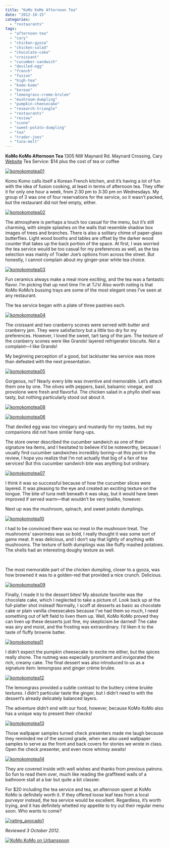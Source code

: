 ```yaml
---
title: "KoMo KoMo Afternoon Tea"
date: "2012-10-15"
categories:
  - "restaurants"
tags:
  - "afternoon-tea"
  - "cary"
  - "chicken-gyoza"
  - "chicken-salad"
  - "chocolate-cake"
  - "croissant"
  - "cucumber-sandwich"
  - "deviled-egg"
  - "french"
  - "fusion"
  - "high-tea"
  - "komo-komo"
  - "korean"
  - "lemongrass-creme-brulee"
  - "mushroom-dumpling"
  - "pumpkin-cheesecake"
  - "research-triangle"
  - "restaurants"
  - "review"
  - "scone"
  - "sweet-potato-dumpling"
  - "tea"
  - "trader-joes"
  - "tuna-melt"
---
```


**KoMo KoMo Afternoon Tea** 1305 NW Maynard Rd. Maynard Crossing, Cary [Website](http://komokomonc.com/) Tea Service: $14 plus the cost of tea or coffee

[![](http://s3.amazonaws.com/thegourmez-wpmedia/2012/10/komokomotea01.jpg "komokomotea01")](http://s3.amazonaws.com/thegourmez-wpmedia/2012/10/komokomotea01.jpg)

Komo Komo calls itself a Korean French kitchen, and it’s having a lot of fun with the idea of fusion cooking, at least in terms of afternoon tea. They offer it for only one hour a week, from 2:30 pm to 3:30 pm on Wednesdays. My group of 3 was one of four reservations for the service, so it wasn’t packed, but the restaurant did not feel empty, either.

[![](http://s3.amazonaws.com/thegourmez-wpmedia/2012/10/komokomotea02.jpg "komokomotea02")](http://s3.amazonaws.com/thegourmez-wpmedia/2012/10/komokomotea02.jpg)

The atmosphere is perhaps a touch too casual for the menu, but it’s still charming, with simple splashes on the walls that resemble shadow box images of trees and branches. There is also a solitary chime of paper-glass butterflies. Light wood booths and tables are offset by the darker wood counter that takes up the back portion of the space. At first, I was worried the tea service would be too casual for my preferences as well, as the tea selection was mainly of Trader Joe’s options from across the street. But honestly, I cannot complain about my ginger-pear white tea choice.

[![](http://s3.amazonaws.com/thegourmez-wpmedia/2012/10/komokomotea03.jpg "komokomotea03")](http://s3.amazonaws.com/thegourmez-wpmedia/2012/10/komokomotea03.jpg)

Fun ceramics always make a meal more exciting, and the tea was a fantastic flavor. I’m picking that up next time I’m at TJ’s! Also worth noting is that KoMo KoMo’s bussing trays are some of the most elegant ones I’ve seen at any restaurant.

The tea service began with a plate of three pastries each.

[![](http://s3.amazonaws.com/thegourmez-wpmedia/2012/10/komokomotea04.jpg "komokomotea04")](http://s3.amazonaws.com/thegourmez-wpmedia/2012/10/komokomotea04.jpg)

The croissant and two cranberry scones were served with butter and cranberry jam. They were satisfactory but a little too dry for my preferences. However, I loved the sweet, tart tang of the jam. The texture of the cranberry scones were like Grands! layered refrigerator biscuits. Not a complaint—I like Grands!

My beginning perception of a good, but lackluster tea service was more than defeated with the next presentation.

[![](http://s3.amazonaws.com/thegourmez-wpmedia/2012/10/komokomotea05.jpg "komokomotea05")](http://s3.amazonaws.com/thegourmez-wpmedia/2012/10/komokomotea05.jpg)

Gorgeous, no? Nearly every bite was inventive and memorable. Let’s attack them one by one. The olives with peppers, basil, balsamic vinegar, and provolone were fresh and flavorful. The chicken salad in a phyllo shell was tasty, but nothing particularly stood out about it.

[![](http://s3.amazonaws.com/thegourmez-wpmedia/2012/10/komokomotea08.jpg "komokomotea08")](http://s3.amazonaws.com/thegourmez-wpmedia/2012/10/komokomotea08.jpg)

[![](http://s3.amazonaws.com/thegourmez-wpmedia/2012/10/komokomotea06.jpg "komokomotea06")](http://s3.amazonaws.com/thegourmez-wpmedia/2012/10/komokomotea06.jpg)

That deviled egg was too vinegary and mustardy for my tastes, but my companions did not have similar hang-ups.

The store owner described the cucumber sandwich as one of their signature tea items, and I hesitated to believe it’d be noteworthy, because I usually find cucumber sandwiches incredibly boring—at this point in the review, I hope you realize that I’m not actually that big of a fan of tea services! But this cucumber sandwich bite was anything but ordinary.

[![](http://s3.amazonaws.com/thegourmez-wpmedia/2012/10/komokomotea07.jpg "komokomotea07")](http://s3.amazonaws.com/thegourmez-wpmedia/2012/10/komokomotea07.jpg)

I think it was so successful because of how the cucumber slices were layered. It was pleasing to the eye and created an exciting texture on the tongue. The bite of tuna melt beneath it was okay, but it would have been improved if served warm—that wouldn’t be very tealike, however.

Next up was the mushroom, spinach, and sweet potato dumplings.

[![](http://s3.amazonaws.com/thegourmez-wpmedia/2012/10/komokomotea10.jpg "komokomotea10")](http://s3.amazonaws.com/thegourmez-wpmedia/2012/10/komokomotea10.jpg)

I had to be convinced there was no meat in the mushroom treat. The mushrooms’ savoriness was so bold, I really thought it was some sort of game meat. It was delicious, and I don’t say that lightly of anything with mushrooms. The texture of both dumplings was like fluffy mashed potatoes. The shells had an interesting doughy texture as well.

 

The most memorable part of the chicken dumpling, closer to a gyoza, was how browned it was to a golden-red that provided a nice crunch. Delicious.

[![](http://s3.amazonaws.com/thegourmez-wpmedia/2012/10/komokomotea09.jpg "komokomotea09")](http://s3.amazonaws.com/thegourmez-wpmedia/2012/10/komokomotea09.jpg)

Finally, I made it to the dessert bites! My absolute favorite was the chocolate cake, which I neglected to take a picture of. Look back up at the full-platter shot instead! Normally, I scoff at desserts as basic as chocolate cake or plain vanilla cheesecakes because I’ve had them so much, I need something out of left field to liven them up. Well, KoMo KoMo proved they can liven up these desserts just fine, my skepticism be darned! The cake was airy and moist, and the frosting was extraordinary. I’d liken it to the taste of fluffy brownie batter.

[![](http://s3.amazonaws.com/thegourmez-wpmedia/2012/10/komokomotea11.jpg "komokomotea11")](http://s3.amazonaws.com/thegourmez-wpmedia/2012/10/komokomotea11.jpg)

I didn’t expect the pumpkin cheesecake to excite me either, but the spices really shone. The nutmeg was especially prominent and invigorated the rich, creamy cake. The final dessert was also introduced to us as a signature item: lemongrass and ginger crème brulée.

[![](http://s3.amazonaws.com/thegourmez-wpmedia/2012/10/komokomotea12.jpg "komokomotea12")](http://s3.amazonaws.com/thegourmez-wpmedia/2012/10/komokomotea12.jpg)

The lemongrass provided a subtle contrast to the buttery crème brulée textures. I didn’t particular taste the ginger, but I didn’t need to with the dessert’s already delicately balanced layers.

The adventure didn’t end with our food, however, because KoMo KoMo also has a unique way to present their checks!

[![](http://s3.amazonaws.com/thegourmez-wpmedia/2012/10/komokomotea13.jpg "komokomotea13")](http://s3.amazonaws.com/thegourmez-wpmedia/2012/10/komokomotea13.jpg)

Those wallpaper samples turned check presenters made me laugh because they reminded me of the second grade, when we also used wallpaper samples to serve as the front and back covers for stories we wrote in class. Open the check presenter, and even more whimsy awaits!

[![](http://s3.amazonaws.com/thegourmez-wpmedia/2012/10/komokomotea14.jpg "komokomotea14")](http://s3.amazonaws.com/thegourmez-wpmedia/2012/10/komokomotea14.jpg)

They are covered inside with well wishes and thanks from previous patrons. So fun to read them over, much like reading the graffiteed walls of a bathroom stall at a bar but quite a bit classier.

For $20 including the tea service and tea, an afternoon spent at KoMo KoMo is definitely worth it. If they offered loose leaf teas from a local purveyor instead, the tea service would be excellent. Regardless, it’s worth trying, and it has definitely whetted my appetite to try out their regular menu soon. Who wants to come?

[![](http://s3.amazonaws.com/thegourmez-wpmedia/2009/02/rating_avocado1.gif "rating_avocado1")](http://s3.amazonaws.com/thegourmez-wpmedia/2009/02/rating_avocado1.gif)

_Reviewed 3 October 2012._

[![KoMo KoMo on Urbanspoon](http://www.urbanspoon.com/b/link/1631657/minilink.gif)](http://www.urbanspoon.com/r/25/1631657/restaurant/KoMo-KoMo-Cary)
